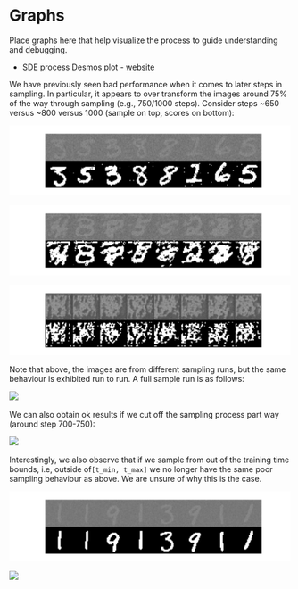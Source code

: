 # Graphs

Place graphs here that help visualize the process to guide understanding and debugging.

-   SDE process Desmos plot - [website](https://www.desmos.com/calculator/rjkzmwuny0)

We have previously seen bad performance when it comes to later steps in sampling. In particular, it appears to over transform the images around 75% of the way through sampling (e.g., 750/1000 steps). Consider steps \~650 versus \~800 versus 1000 (sample on top, scores on bottom):

![](results/artifacting/62.png)

![](results/artifacting/79.png)

![](results/artifacting/99.png)

Note that above, the images are from different sampling runs, but the same behaviour is exhibited run to run. A full sample run is as follows:

![](results/artifacting/over_transform.gif)

We can also obtain ok results if we cut off the sampling process part way (around step 700-750):

![](results/artifacting/cut_off_sample.gif)

Interestingly, we also observe that if we sample from out of the training time bounds, i.e, outside of`[t_min, t_max]` we no longer have the same poor sampling behaviour as above. We are unsure of why this is the case.

![](results/out_of_bound_sampling/98.png)

![](results/out_of_bound_sampling/sample.gif)